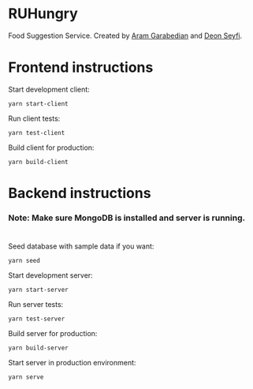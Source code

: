 # RUHungry

Food Suggestion Service. Created by [Aram Garabedian](https://github.com/agarabedian) and [Deon Seyfi](https://github.com/deonseyfi).

# Frontend instructions

Start development client:

```
yarn start-client
```

Run client tests:

```
yarn test-client
```

Build client for production:

```
yarn build-client
```

# Backend instructions

### Note: Make sure MongoDB is installed and server is running.

#

Seed database with sample data if you want:

```
yarn seed
```

Start development server:

```
yarn start-server
```

Run server tests:

```
yarn test-server
```

Build server for production:

```
yarn build-server
```

Start server in production environment:

```
yarn serve
```
